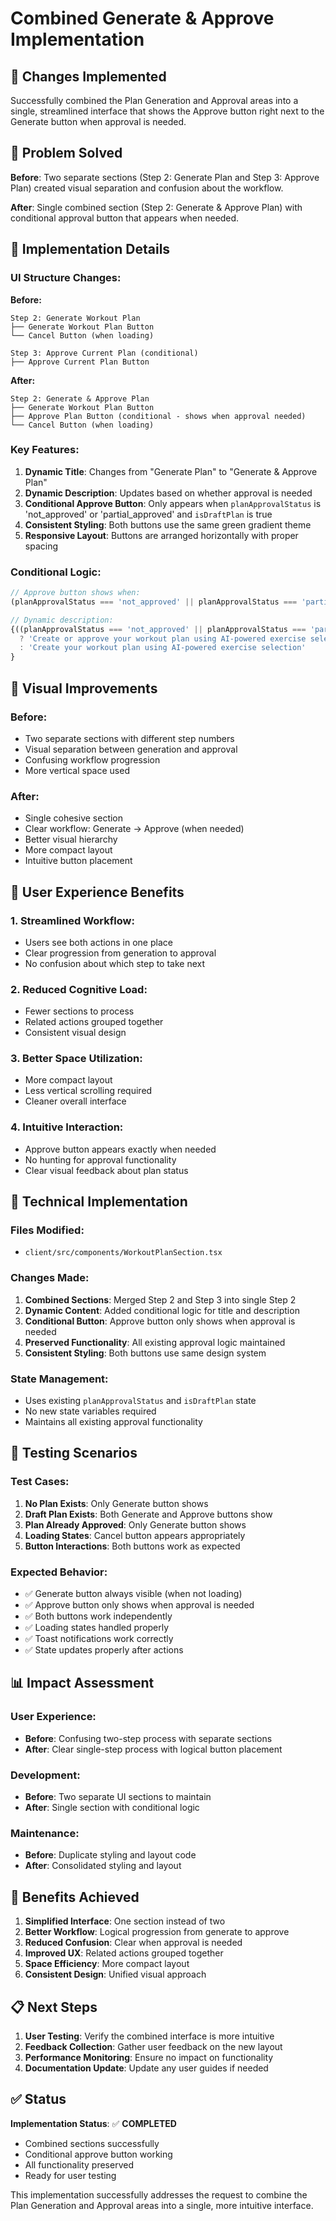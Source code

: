 # Combined Generate & Approve Implementation

## 🎯 Changes Implemented

Successfully combined the Plan Generation and Approval areas into a single, streamlined interface that shows the Approve button right next to the Generate button when approval is needed.

## 📝 Problem Solved

**Before**: Two separate sections (Step 2: Generate Plan and Step 3: Approve Plan) created visual separation and confusion about the workflow.

**After**: Single combined section (Step 2: Generate & Approve Plan) with conditional approval button that appears when needed.

## 🔄 Implementation Details

### **UI Structure Changes:**

**Before:**
```
Step 2: Generate Workout Plan
├── Generate Workout Plan Button
└── Cancel Button (when loading)

Step 3: Approve Current Plan (conditional)
├── Approve Current Plan Button
```

**After:**
```
Step 2: Generate & Approve Plan
├── Generate Workout Plan Button
├── Approve Plan Button (conditional - shows when approval needed)
└── Cancel Button (when loading)
```

### **Key Features:**

1. **Dynamic Title**: Changes from "Generate Plan" to "Generate & Approve Plan"
2. **Dynamic Description**: Updates based on whether approval is needed
3. **Conditional Approve Button**: Only appears when `planApprovalStatus` is 'not_approved' or 'partial_approved' and `isDraftPlan` is true
4. **Consistent Styling**: Both buttons use the same green gradient theme
5. **Responsive Layout**: Buttons are arranged horizontally with proper spacing

### **Conditional Logic:**

```typescript
// Approve button shows when:
(planApprovalStatus === 'not_approved' || planApprovalStatus === 'partial_approved') && isDraftPlan

// Dynamic description:
{((planApprovalStatus === 'not_approved' || planApprovalStatus === 'partial_approved') && isDraftPlan) 
  ? 'Create or approve your workout plan using AI-powered exercise selection' 
  : 'Create your workout plan using AI-powered exercise selection'
}
```

## 🎨 Visual Improvements

### **Before:**
- Two separate sections with different step numbers
- Visual separation between generation and approval
- Confusing workflow progression
- More vertical space used

### **After:**
- Single cohesive section
- Clear workflow: Generate → Approve (when needed)
- Better visual hierarchy
- More compact layout
- Intuitive button placement

## 🚀 User Experience Benefits

### **1. Streamlined Workflow:**
- Users see both actions in one place
- Clear progression from generation to approval
- No confusion about which step to take next

### **2. Reduced Cognitive Load:**
- Fewer sections to process
- Related actions grouped together
- Consistent visual design

### **3. Better Space Utilization:**
- More compact layout
- Less vertical scrolling required
- Cleaner overall interface

### **4. Intuitive Interaction:**
- Approve button appears exactly when needed
- No hunting for approval functionality
- Clear visual feedback about plan status

## 🔧 Technical Implementation

### **Files Modified:**
- `client/src/components/WorkoutPlanSection.tsx`

### **Changes Made:**
1. **Combined Sections**: Merged Step 2 and Step 3 into single Step 2
2. **Dynamic Content**: Added conditional logic for title and description
3. **Conditional Button**: Approve button only shows when approval is needed
4. **Preserved Functionality**: All existing approval logic maintained
5. **Consistent Styling**: Both buttons use same design system

### **State Management:**
- Uses existing `planApprovalStatus` and `isDraftPlan` state
- No new state variables required
- Maintains all existing approval functionality

## 🧪 Testing Scenarios

### **Test Cases:**
1. **No Plan Exists**: Only Generate button shows
2. **Draft Plan Exists**: Both Generate and Approve buttons show
3. **Plan Already Approved**: Only Generate button shows
4. **Loading States**: Cancel button appears appropriately
5. **Button Interactions**: Both buttons work as expected

### **Expected Behavior:**
- ✅ Generate button always visible (when not loading)
- ✅ Approve button only shows when approval is needed
- ✅ Both buttons work independently
- ✅ Loading states handled properly
- ✅ Toast notifications work correctly
- ✅ State updates properly after actions

## 📊 Impact Assessment

### **User Experience:**
- **Before**: Confusing two-step process with separate sections
- **After**: Clear single-step process with logical button placement

### **Development:**
- **Before**: Two separate UI sections to maintain
- **After**: Single section with conditional logic

### **Maintenance:**
- **Before**: Duplicate styling and layout code
- **After**: Consolidated styling and layout

## 🎯 Benefits Achieved

1. **Simplified Interface**: One section instead of two
2. **Better Workflow**: Logical progression from generate to approve
3. **Reduced Confusion**: Clear when approval is needed
4. **Improved UX**: Related actions grouped together
5. **Space Efficiency**: More compact layout
6. **Consistent Design**: Unified visual approach

## 📋 Next Steps

1. **User Testing**: Verify the combined interface is more intuitive
2. **Feedback Collection**: Gather user feedback on the new layout
3. **Performance Monitoring**: Ensure no impact on functionality
4. **Documentation Update**: Update any user guides if needed

## ✅ Status

**Implementation Status**: ✅ **COMPLETED**
- Combined sections successfully
- Conditional approve button working
- All functionality preserved
- Ready for user testing

This implementation successfully addresses the request to combine the Plan Generation and Approval areas into a single, more intuitive interface.
